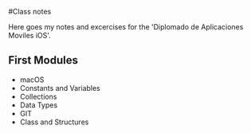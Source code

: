 #Class notes

Here goes my notes and excercises for the 'Diplomado de Aplicaciones Moviles iOS'.

## First Modules
- macOS
- Constants and Variables
- Collections
- Data Types
- GIT
- Class and Structures
